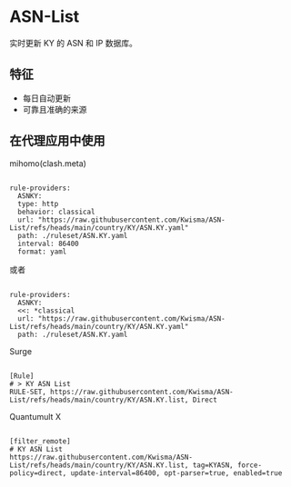 
# ASN-List
    
实时更新 KY 的 ASN 和 IP 数据库。
    
## 特征
    
- 每日自动更新
- 可靠且准确的来源
    
## 在代理应用中使用
    
mihomo(clash.meta)
   
<pre><code class="language-javascript">
rule-providers:
  ASNKY:
  type: http
  behavior: classical
  url: "https://raw.githubusercontent.com/Kwisma/ASN-List/refs/heads/main/country/KY/ASN.KY.yaml"
  path: ./ruleset/ASN.KY.yaml
  interval: 86400
  format: yaml
</code></pre>

或者

<pre><code class="language-javascript">
rule-providers:
  ASNKY:
  <<: *classical
  url: "https://raw.githubusercontent.com/Kwisma/ASN-List/refs/heads/main/country/KY/ASN.KY.yaml"
  path: ./ruleset/ASN.KY.yaml
</code></pre>
    
Surge
    
<pre><code class="language-javascript">
[Rule]
# > KY ASN List
RULE-SET, https://raw.githubusercontent.com/Kwisma/ASN-List/refs/heads/main/country/KY/ASN.KY.list, Direct
</code></pre>
    
Quantumult X
    
<pre><code class="language-javascript">
[filter_remote]
# KY ASN List
https://raw.githubusercontent.com/Kwisma/ASN-List/refs/heads/main/country/KY/ASN.KY.list, tag=KYASN, force-policy=direct, update-interval=86400, opt-parser=true, enabled=true
</code></pre>
